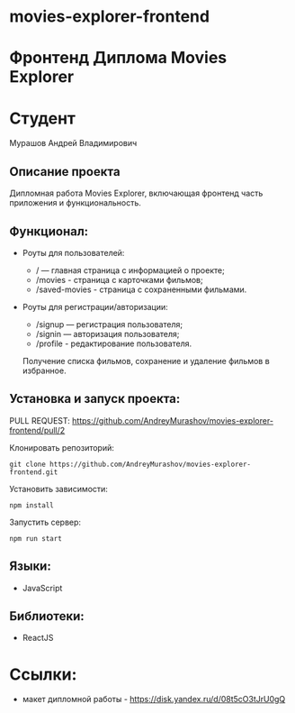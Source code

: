 # movies-explorer-frontend

# Фронтенд Диплома Movies Explorer

# Студент
Мурашов Андрей Владимирович

## Описание проекта
Дипломная работа Movies Explorer, включающая фронтенд часть приложения и функциональность.

## Функционал:
- Роуты для пользователей:
  - / — главная страница с информацией о проекте;
  - /movies - страница с карточками фильмов;
  - /saved-movies - страница с сохраненными фильмами.

- Роуты для регистрации/авторизации:
  - /signup — регистрация пользователя;
  - /signin — авторизация пользователя;
  - /profile - редактирование пользователя.

  Получение списка фильмов, сохранение и удаление фильмов в избранное.

## Установка и запуск проекта:
PULL REQUEST:
https://github.com/AndreyMurashov/movies-explorer-frontend/pull/2

Клонировать репозиторий:

    git clone https://github.com/AndreyMurashov/movies-explorer-frontend.git

Установить зависимости:

    npm install

Запустить сервер:

    npm run start

## Языки:
- JavaScript

## Библиотеки:
- ReactJS

# Ссылки:
- макет дипломной работы - https://disk.yandex.ru/d/08t5cO3tJrU0gQ

